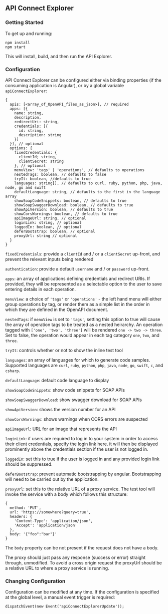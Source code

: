 ## API Connect Explorer

### Getting Started

To get up and running:

```shell
npm install
npm start
```

This will install, build, and then run the API Explorer.


### Configuration

API Connect Explorer can be configured either via binding properties (if the consuming application is Angular), or by a global variable `apiConnectExplorer`:

```
{
  apis: [<array_of_OpenAPI_files_as_json>], // required
  apps: [{
    name: string,
    description,
    redirectUri: string,
    credentials: [{
      id: string,
      description: string
    }]
  }], // optional
  options: {
    fixedCredentials: {
      clientId; string,
      clientSecret: string
    }, // optional
    menuView: 'tags' | 'operations', // defaults to operations
    nestedTags: boolean, // defaults to false
    tryIt: boolean, //defaults to true
    languages: string[], // defaults to curl, ruby, python, php, java, node, go and swift
    defaultLanguage: string, // defaults to the first in the language array
    showSoapCodeSnippets: boolean, // defaults to true
    showSoapSwaggerDownload: boolean, // defaults to true
    showApiVersion: boolean, // defaults to true
    showCorsWarnings: boolean, // defaults to true
    apiImageUrl: string, // optional
    loginLink: string, // optional
    loggedIn: boolean, // optional
    deferBootstrap: boolean, // optional
    proxyUrl: string // optional
  }
}
```
`fixedCredentials`: provide a `clientId` and / or a `clientSecret` up-front, and prevent the relevant inputs being rendered

`authentication`: provide a default `username` and / or `password` up-front.

`apps`: an array of applications defining credentials and redirect URIs. If provided, they will be represented as a selectable option to the user to save entering details in each operation.

`menuView`: a choice of `'tags'` or `'operations'` - the left hand menu will either group operations by tag, or render them as a simple list in the order in which they are defined in the OpenAPI document.

`nestedTags`: if `menuView` is set to `'tags'`, setting this option to true will cause the array of operation tags to be treated as a nested heirarchy. An operation tagged with `['one', 'two', 'three']` will be rendered `one -> two -> three`. Set to false, the operation would appear in each tag category `one`, `two`, and `three`.

`tryIt`: controls whether or not to show the inline test tool

`languages`: an array of languages for which to generate code samples. Supported languages are `curl`, `ruby`, `python`, `php`, `java`, `node`, `go`, `swift`, `c`, and `csharp`.

`defaultLanguage`: default code language to display

`showSoapCodeSnippets`: show code snippets for SOAP APIs

`showSoapSwaggerDownload`: show swagger download for SOAP APIs

`showApiVersion`: shows the version number for an API

`showCorsWarnings`: shows warnings when CORS errors are suspected

`apiImageUrl`: URL for an image that represents the API

`loginLink`: if users are required to log in to your system in order to access their client credentials, specify the login link here. it will then be displayed prominently above the credentials section if the user is not logged in.

`loggedIn`: set this to true if the user is logged in and any provided login link should be suppressed.

`deferBootstrap`: prevent automatic bootstrapping by angular. Bootstrapping will need to be carried out by the application.

`proxyUrl`: set this to the relative URL of a proxy service. The test tool will invoke the service with a body which follows this structure:

```
{
  method: 'PUT',
  url: 'https://somewhere?query=true',
  headers: {
    'Content-Type': 'application/json',
    'Accept': 'application/json'
  },
  body: '{"foo":"bar"}'
}
```
The `body` property can be not present if the request does not have a body.

The proxy should just pass any response (success or error) straight through, unmodified. To avoid a cross origin request the proxyUrl should be a relative URL to where a proxy service is running.



### Changing Configuration

Configuration can be modified at any time. If the configuration is specified at the global level, a manual event trigger is required:
```
dispatchEvent(new Event('apiConnectExplorerUpdate'));
```
